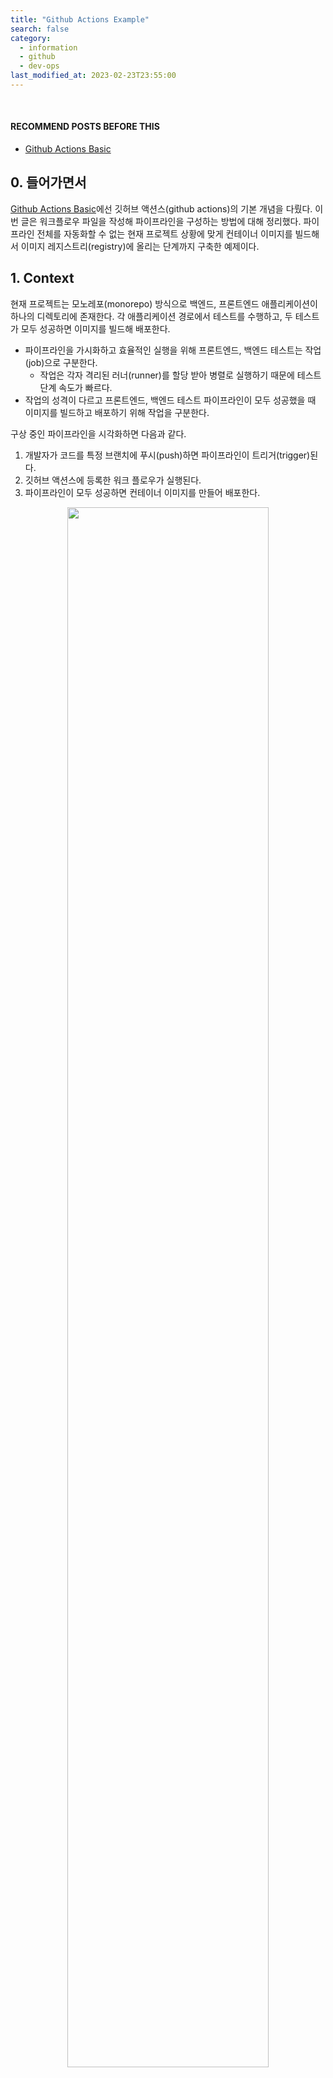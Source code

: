 ```yaml
---
title: "Github Actions Example"
search: false
category:
  - information
  - github
  - dev-ops
last_modified_at: 2023-02-23T23:55:00
---
```


<br/>

#### RECOMMEND POSTS BEFORE THIS

- [Github Actions Basic][github-actions-link]

## 0. 들어가면서

[Github Actions Basic][github-actions-link]에선 깃허브 액션스(github actions)의 기본 개념을 다뤘다. 이번 글은 워크플로우 파일을 작성해 파이프라인을 구성하는 방법에 대해 정리했다. 파이프라인 전체를 자동화할 수 없는 현재 프로젝트 상황에 맞게 컨테이너 이미지를 빌드해서 이미지 레지스트리(registry)에 올리는 단계까지 구축한 예제이다.

## 1. Context

현재 프로젝트는 모노레포(monorepo) 방식으로 백엔드, 프론트엔드 애플리케이션이 하나의 디렉토리에 존재한다. 각 애플리케이션 경로에서 테스트를 수행하고, 두 테스트가 모두 성공하면 이미지를 빌드해 배포한다.

- 파이프라인을 가시화하고 효율적인 실행을 위해 프론트엔드, 백엔드 테스트는 작업(job)으로 구분한다.
  - 작업은 각자 격리된 러너(runner)를 할당 받아 병렬로 실행하기 때문에 테스트 단계 속도가 빠르다.
- 작업의 성격이 다르고 프론트엔드, 백엔드 테스트 파이프라인이 모두 성공했을 때 이미지를 빌드하고 배포하기 위해 작업을 구분한다.

구상 중인 파이프라인을 시각화하면 다음과 같다.

1. 개발자가 코드를 특정 브랜치에 푸시(push)하면 파이프라인이 트리거(trigger)된다.
1. 깃허브 액션스에 등록한 워크 플로우가 실행된다.
1. 파이프라인이 모두 성공하면 컨테이너 이미지를 만들어 배포한다.

<p align="center">
  <img src="/images/posts/2024/github-actions-example-01.png" width="80%" class="image__border">
</p>

## 2. Build Pipeline

이제 파이프라인을 구축해보자. 먼저 프로젝트 구조부터 살펴본다.

### 2.1. Project

프로젝트는 다음과 같은 구조를 가진다. 

- 프로젝트 루트(root) 경로에 프론트엔드, 백엔드 애플리케이션 경로가 있다.
- 각 애플리케이션 경로에 컨테이너 이미지를 만들기 위한 Dockerfile이 존재한다.

```
./
├── README.md
├── backend
│   ├── Dockerfile
│   ├── HELP.md
│   ├── build.gradle
│   ├── settings.gradle
│   └── src
│       ├── main
│       │   ├── kotlin
│       │   │   └── blog
│       │   │       └── in
│       │   │           └── action
│       │   │               └── ActionInBlogApplication.kt
│       │   └── resources
│       │       ├── application.properties
│       │       ├── static
│       │       └── templates
│       └── test
│           └── kotlin
│               └── blog
│                   └── in
│                       └── action
│                           └── ActionInBlogApplicationTests.kt
└── frontend
    ├── Dockerfile
    ├── README.md
    ├── nginx.conf
    ├── package-lock.json
    ├── package.json
    ├── public
    │   ├── favicon.ico
    │   ├── index.html
    │   ├── logo192.png
    │   ├── logo512.png
    │   ├── manifest.json
    │   └── robots.txt
    ├── src
    │   ├── App.css
    │   ├── App.test.tsx
    │   ├── App.tsx
    │   ├── index.css
    │   ├── index.tsx
    │   ├── logo.svg
    │   ├── react-app-env.d.ts
    │   ├── reportWebVitals.ts
    │   └── setupTests.ts
    └── tsconfig.json
```

### 2.2. Pipeline Workflow File

다음과 같은 워크플로우 파일을 생성한다. 가독성 좋은 설명을 위해 주석으로 설명한다. 

```yml
name: CI/CD Pipeline
# main 브랜치에 push 이벤트가 발생하면 워크플로우가 실행된다.
on:
  push:
    branches: [ "main" ]
jobs:
  # backend-test 작업을 정의한다.
  backend-test:
    # 러너(runner) OS는 우분투 환경을 사용한다.
    runs-on: ubuntu-latest
    steps: # backend-test 작업에서 실행될 스텝들을 정의한다.
      - name: Check out # 프로젝트 코드 체크아웃
        uses: actions/checkout@v4
      - name: Setup Java # Java 설정
        uses: actions/setup-java@v4
        with:
          distribution: 'adopt'
          java-version: '17'
      - name: Setup Gradle # Gradle 설정
        uses: gradle/gradle-build-action@v3
      - name: Unit Test # 단위 테스트 실행
        working-directory: ./backend
        run: |
          ./gradlew test
  # frontend-test 작업을 정의한다.
  frontend-test:
    # 러너 OS는 우분투 환경을 사용한다.
    runs-on: ubuntu-latest
    steps: # frontend-test 작업에서 실행될 스텝들을 정의한다.
      - name: Check out # 코드 체크아웃
        uses: actions/checkout@v4
      - name: Setup Node # Node 환경 설정
        uses: actions/setup-node@v4
        with:
          node-version: 18
      - name: Unit Test # 단위 테스트 실행
        working-directory: ./frontend
        run: |
          npm ci
          npm test
  # image-build-and-deploy 작업을 정의한다.
  image-build-and-deploy:
    # 러너 OS는 우분투 환경을 사용한다.
    runs-on: ubuntu-latest
    steps: # frontend-test 작업에서 실행될 스텝들을 정의한다.
      - name: Check out # 코드 체크아웃
        uses: actions/checkout@v4
      - name: Set up QEMU # QEMU 설정
        uses: docker/setup-qemu-action@v3
      - name: Set up Docker Buildx # Buildx 설정
        uses: docker/setup-buildx-action@v3
      - name: Login to Docker Hub # 도커 허브 로그인
        uses: docker/login-action@v3
        with:
          username: ${{ secrets.DOCKERHUB_USERNAME }}
          password: ${{ secrets.DOCKERHUB_TOKEN }}
      - name: Backend Build and push # 백엔드 컨테이너 이미지 빌드 및 푸시
        uses: docker/build-push-action@v5
        with:
          context: ./backend # 애플리케이션 컨텍스트 설정
          push: true
          tags: opop3966/backend:latest # 이미지 태그 설정
      - name: Frontend Build and push # 프론트엔드 컨테이너 이미지 빌드 및 푸시
        uses: docker/build-push-action@v5
        with:
          context: ./frontend # 애플리케이션 컨텍스트 설정
          push: true
          tags: opop3966/frontend:latest # 이미지 태그 설정
    needs: [ backend-test, frontend-test ] # 순차적인 작업 수행을 위해 종속성을 추가
```

### 2.3. Add Secrets for Pipeline

도커 허브에 로그인하기 위해 필요한 사용자 아이디와 비밀번호는 환경 변수로 등록한다. 

- 프로젝트 레포지토리 `Settings` 탭을 누른다.
- `Secrets and Variables` 메뉴를 누른다.
- 파이프라인에 필요한 시크릿을 등록한다.
  - DOCKERHUB_USERNAME - 도커 허브 사용자 아이디
  - DOCKERHUB_TOKEN - 도커 허브 사용자 비밀번호 혹은 발급 토큰

<p align="center">
  <img src="/images/posts/2024/github-actions-example-02.png" width="100%" class="image__border">
</p>

## 3. Run Pipeline

프로젝트 변경 사항을 커밋(commit) 후 푸시한다.

### 3.1. Check Pipeline 

`Actions` 탭에서 CI/CD 파이프라인의 동작 모습을 확인할 수 있다.

<p align="center">
  <img src="/images/posts/2024/github-actions-example-03.png" width="100%" class="image__border">
</p>

### 3.2. Check Dockerhub

도커 허브에 업로드 된 이미지를 확인할 수 있다.

<p align="center">
  <img src="/images/posts/2024/github-actions-example-04.png" width="100%" class="image__border">
</p>

## CLOSING

이번 글에서 파이프라인을 구성할 때 최적화 작업은 수행하지 않았다. 깃허브 액션스로 파이프라인을 구축할 때 캐시를 사용하면 이전 파이프라인에서 사용했던 리소스를 재사용함으로써 테스트나 빌드 시간을 단축시킬 수 있다. 다음 글은 간략하게 구성한 파이프라인을 최적화하는 방법에 대해 정리할 예정이다.

#### TEST CODE REPOSITORY

- <https://github.com/Junhyunny/github-actions>

#### REFERENCE

- <https://github.com/docker/build-push-action>

[github-actions-link]: https://junhyunny.github.io/information/github/dev-ops/github-actions/